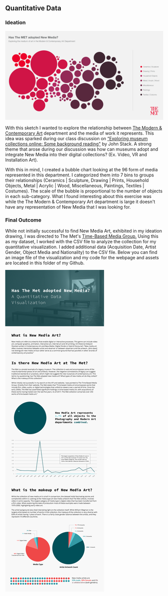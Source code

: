 ## Quantitative Data 

### Ideation 
![Image of Quantitative Data Sketch](https://github.com/lulujordanna/major-studio-1/blob/master/quantitativeData/images/Has%20the%20Met%20adopted%20New%20Media%20-%20Sketch.png)

With this sketch I wanted to explore the relationship between [The Modern & Contemporary Art](https://www.metmuseum.org/about-the-met/curatorial-departments/modern-and-contemporary-art) department and the media of work it represents. This idea was sparked during our class discussion on [“Exploring museum collections online: Some background reading"](https://lab.sciencemuseum.org.uk/exploring-museum-collections-online-some-background-reading-da5a332fa2f8) by John Stack. A strong theme that arose during our discussion was how can museums adopt and integrate New Media into their digital collections? (Ex. Video, VR and Installation Art).

With this in mind, I created a bubble chart looking at the 96 form of media represented in this department. I categorized them into 7 bins to groups their relationships (Ceramics | Sculpture, Drawing | Prints, Household Objects, Metal | Acrylic | Wood, Miscellaneous, Paintings, Textiles | Costumes). The scale of the bubble is proportional to the number of objects in each sub-category. What I found interesting about this exercise was while the The Modern & Contemporary Art department is large it doesn't have any representation of New Media that I was looking for.





### Final Outcome

While not initially successful to find New Media Art, exhibited in my ideation drawing, I was directed to The Met's [Time-Based Media Group.](https://www.metmuseum.org/about-the-met/conservation-and-scientific-research/time-based-media-working-group) Using this as my dataset, I worked with the CSV file to analyze the collection for my quantitative visualization. I added additional data (Acquisition Date, Artist Gender, Object Media and Nationality) to the CSV file. Below you can find an image file of the visualization and my code for the webpage and assets are located in this folder of my Github. 

![Image of Final Output](https://github.com/lulujordanna/major-studio-1/blob/master/quantitativeData/images/New%20Media%20at%20the%20Met.png)
